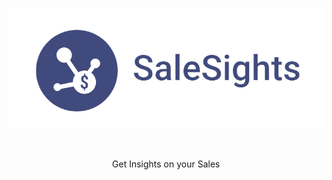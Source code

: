 <p align="center">
  <img src="static/img/salesights-logo.png" alt="SaleSights Logo", style="width: 550px; margin-bottom: 30px;">
</p>

<p align="center">Get Insights on your Sales</p>
